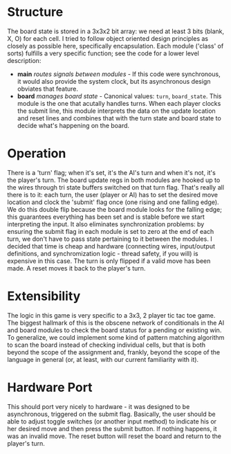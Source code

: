 # Structure
The board state is stored in a 3x3x2 bit array: we need at least 3 bits (blank, X, O) for each cell.
I tried to follow object oriented design principles as closely as possible here, specifically
encapsulation. Each module ('class' of sorts) fulfills a very specific function; see the code for
a lower level description:

* __main__ *routes signals between modules* - If this code were synchronous, it would also provide
  the system clock, but its asynchronous design obviates that feature.
* __board__ *manages board state* - Canonical values: `turn`, `board_state`. This module is the one
  that acutally handles turns. When each player clocks the submit line, this module interprets the 
  data on the update location and reset lines and combines that with the turn state and board state
  to decide what's happening on the board.

# Operation
There is a 'turn' flag; when it's set, it's the AI's turn and when it's not, it's the player's turn.
The board update regs in both modules are hooked up to the wires through tri state buffers switched
on that turn flag. That's really all there is to it: each turn, the user (player or AI) has to set
the desired move location and clock the 'submit' flag once (one rising and one falling edge). We do
this double flip because the board module looks for the falling edge; this guarantees everything
has been set and is stable before we start interpreting the input. It also eliminates
synchronization problems: by ensuring the submit flag in each module is set to zero at the end of
each turn, we don't have to pass state pertaining to it between the modules. I decided that time is
cheap and hardware (connecting wires, input/output definitions, and synchromization logic - thread 
safety, if you will) is expensive in this case. The turn is only flipped if a valid move has been
made. A reset moves it back to the player's turn.

# Extensibility
The logic in this game is very specific to a 3x3, 2 player tic tac toe game. The biggest hallmark of
this is the obscene network of conditionals in the AI and board modules to check the board status
for a pending or existing win. To generalize, we could implement some kind of pattern matching
algorithm to scan the board instead of checking individual cells, but that is both beyond the scope
of the assignment and, frankly, beyond the scope of the language in general (or, at least, with our
current familiarity with it).

# Hardware Port
This should port very nicely to hardware - it was designed to be asynchronous, triggered on the
submit flag. Basically, the user should be able to adjust toggle switches (or another input method)
to indicate his or her desired move and then press the submit button. If nothing happens, it was an
invalid move. The reset button will reset the board and return to the player's turn.
